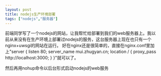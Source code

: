 ```yaml
---
layout: post
title: nodejs生产环境部署
tags: ["nodejs","服务器"]
---
```

  前端同学写了一个nodejs的网站，让我帮忙给部署到我们的web服务器上。我以前从来没有在生产环境上部署过nodejs的服务，这台服务器上现在也只有一个nginx+uwsgi的网站在运行。
好在nginx还是很简单的，直接在nginx.conf里加上"server { listen 80; server_name mui.zhugyan.cn; location / { proxy_pass http://localhost:3000; } }"就可以了。

然后再用nohup命令以后台形式启动nodejs的web服务